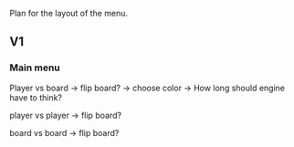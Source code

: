 Plan for the layout of the menu.

## V1

### Main menu

Player vs board -> flip board? -> choose color -> How long should engine have to think?

player vs player -> flip board?

board vs board -> flip board? 
